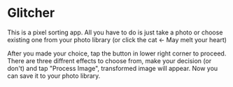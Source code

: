 # Glitcher
This is a pixel sorting app. All you have to do is just take a photo or choose existing one from your photo library (or click the cat <- May melt your heart)

After you made your choice, tap the button in lower right corner to proceed.
There are three diffrent effects to choose from, make your decision (or don't) and tap "Process Image", transformed image will appear.
Now you can save it to your photo library.




